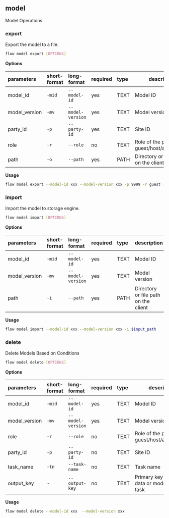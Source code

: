 ## model
Model Operations
### export
Export the model to a file.
```bash
flow model export [OPTIONS]
```
**Options**

| parameters | short-format | long-format | required | type | description |
| :-------- |:-----|:-------------| :--- | :----- |------|
| model_id | `-mid` | `--model-id` | yes | TEXT | Model ID |
| model_version | `-mv` | `--model-version` | yes | TEXT | Model version |
| party_id | `-p` | `--party-id` | yes | TEXT | Site ID |
| role | `-r` | `--role` | no | TEXT | Role of the participant: guest/host/arbiter/local |
| path | `-o` | `--path` | yes | PATH | Directory or file path on the client |

**Usage**
```bash
flow model export --model-id xxx --model-version xxx -p 9999 -r guest -o ./model/
```

### import
Import the model to storage engine.
```bash
flow model import [OPTIONS]
```
**Options**

| parameters | short-format | long-format | required | type | description |
| :-------- |:-----|:-------------| :--- | :----- |------|
| model_id | `-mid` | `--model-id` | yes | TEXT | Model ID |
| model_version | `-mv` | `--model-version` | yes | TEXT | Model version |
| path | `-i` | `--path` | yes | PATH | Directory or file path on the client |

**Usage**
```bash
flow model import --model-id xxx --model-version xxx -i $input_path
```

### delete
Delete Models Based on Conditions
```bash
flow model delete [OPTIONS]
```
**Options**

| parameters | short-format | long-format | required | type | description |
| :-------- |:-----|:-------------| :--- | :----- |------|
| model_id | `-mid` | `--model-id` | yes | TEXT | Model ID |
| model_version | `-mv` | `--model-version` | yes | TEXT | Model version |
| role | `-r` | `--role` | no | TEXT | Role of the participant: guest/host/arbiter/local |
| party_id | `-p` | `--party-id` | no | TEXT | Site ID |
| task_name | `-tn` | `--task-name` | no | TEXT | Task name |
| output_key | - | `--output-key` | no | TEXT | Primary key for output data or model of the task |

**Usage**
```bash
flow model delete --model-id xxx  --model-version xxx
```

